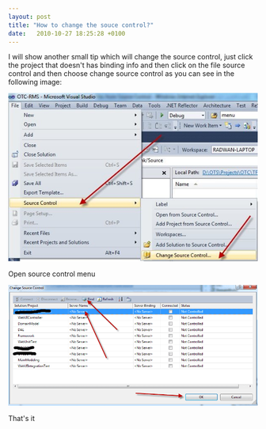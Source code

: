 ```yaml
---
layout: post
title: "How to change the souce control?"
date:   2010-10-27 18:25:28 +0100
---
```


I will show another small tip which will change the source control, just
click the project that doesn\'t has binding info and then click on the
file source control and then choose change source control as you can see
in the following image:

[![Open source control menu](/assets/images/2010/10/sourceContorl.jpg)](/assets/images/2010/10/sourceContorl.jpg)

Open source control menu

[![Bind Files](/assets/images/2010/10/ChangeSouceControlWindow.png)](/assets/images/2010/10/ChangeSouceControlWindow.png)

That\'s it

